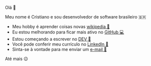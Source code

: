 Olá 👋

Meu nome é Cristiano e sou desenvolvedor de software brasileiro 🇧🇷

* Meu hobby é aprender coisas novas [wikipedia 📄](https://pt.wikipedia.org/wiki/Wikip%C3%A9dia:P%C3%A1gina_principal)
* Eu estou melhorando para ficar mais ativo no [GitHub 💻](https://github.com/cristianofran)
* Estou começando a escrever no [DEV 📄](https://dev.to/cristianofran)
* Você pode conferir meu currículo no [LinkedIn 📄](https://www.linkedin.com/in/cristianofran)
* Sinta-se à vontade para me enviar um [e-mail 📧](mailto:cristianofran@hotmail.com)

Até mais 😉
